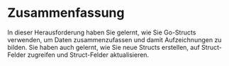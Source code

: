 # Zusammenfassung

In dieser Herausforderung haben Sie gelernt, wie Sie Go-Structs verwenden, um Daten zusammenzufassen und damit Aufzeichnungen zu bilden. Sie haben auch gelernt, wie Sie neue Structs erstellen, auf Struct-Felder zugreifen und Struct-Felder aktualisieren.
